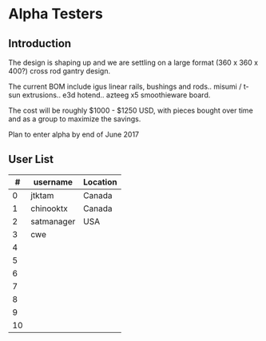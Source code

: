 # Alpha Testers

## Introduction

The design is shaping up and we are settling on a large format (360 x 360 x 400?) cross rod gantry design.

The current BOM include igus linear rails, bushings and rods.. misumi / t-sun extrusions.. e3d hotend.. azteeg x5 smoothieware board.

The cost will be roughly $1000 - $1250 USD, with pieces bought over time and as a group to maximize the savings.

Plan to enter alpha by end of June 2017

## User List
|\#|username|Location|
|-----|-----|-----|
|0|jtktam|Canada|
|1|chinooktx|Canada|
|2|satmanager|USA|
|3|cwe||
|4|||
|5|||
|6|||
|7|||
|8|||
|9|||
|10|||
